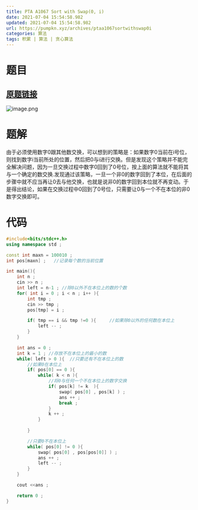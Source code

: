 ```yaml
---
title: PTA A1067 Sort with Swap(0, i)
date: 2021-07-04 15:54:58.982
updated: 2021-07-04 15:54:58.982
url: https://pumpkn.xyz/archives/ptaa1067sortwithswap0i
categories: 算法
tags: 积累 | 算法 | 贪心算法
---
```


# 题目
## [原题链接](https://pintia.cn/problem-sets/994805342720868352/problems/994805403651522560)
![image.png](https://pumpkn.xyz/upload/2021/07/image-0958e24a13114ea3a825f8b6fb796663.png)
# 题解
由于必须使用数字0跟其他数交换，可以想到的策略是：如果数字0当前在i号位，则找到数字i当前所处的位置，然后把0与i进行交换。但是发现这个策略并不能完全解决问题，因为一旦交换过程中数字0回到了0号位，按上面的算法就不能将其与一个确定的数交换.发现通过该策略，一旦一个非0的数字回到了本位，在后面的步骤中就不应当再让0去与他交换，也就是说非0的数字回到本位就不再变动。于是得出结论，如果在交换过程中0回到了0号位，只需要让0与一个不在本位的非0数字交换即可。


# 代码
```c++
#include<bits/stdc++.h>
using namespace std ;

const int maxn = 100010 ;
int pos[maxn] ;   //记录每个数的当前位置

int main(){
    int n ;
    cin >> n ;
    int left = n-1 ; //除0以外不在本位上的数的个数
    for( int i = 0 ; i < n ; i++ ){
        int tmp ;
        cin >> tmp ;
        pos[tmp] = i ;

        if( tmp == i && tmp !=0 ){     //如果除0以外的任何数在本位上
            left -- ;
        }
    }

    int ans = 0 ;
    int k = 1 ; //存放不在本位上的最小的数
    while( left > 0 ){  //只要还有不在本位上的数
        //如果0在本位上
        if( pos[0] == 0 ){
            while( k < n ){
                //将0与任何一个不在本位上的数字交换
                if( pos[k] != k  ){
                    swap( pos[0] , pos[k] ) ;
                    ans ++ ;
                    break ;
                }
                k ++ ;
            }
           
        }

        //只要0不在本位上
        while( pos[0] != 0 ){
            swap( pos[0] , pos[pos[0]] ) ;
            ans ++ ;
            left -- ;
        }
    }

    cout <<ans ;

    return 0 ;
}

```